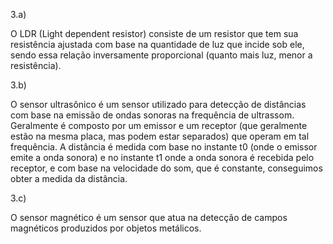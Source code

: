 3.a)

O LDR (Light dependent resistor) consiste de um resistor que tem sua resistência ajustada com base na quantidade de luz que incide sob ele, sendo essa relação inversamente proporcional (quanto mais luz, menor a resistência).

3.b)

O sensor ultrasônico é um sensor utilizado para detecção de distâncias com base na emissão de ondas sonoras na frequência de ultrassom. Geralmente é composto por um emissor e um receptor (que geralmente estão na mesma placa, mas podem estar separados) que operam em tal frequência. A distância é medida com base no instante t0 (onde o emissor emite a onda sonora) e no instante t1 onde a onda sonora é recebida pelo receptor, e com base na velocidade do som, que é constante, conseguimos obter a medida da distância.

3.c)

O sensor magnético é um sensor que atua na detecção de campos magnéticos produzidos por objetos metálicos.
